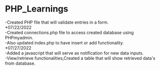 # PHP_Learnings
-Created PHP file that will validate entries in a form.  
*07/22/2022  
-Created connections.php file to access created database using PHPmyadmin.  
-Also updated index.php to have insert or add functionality.  
*07/27/2022  
-Added a javascript that will serve as notification for new data inputs.  
-View/retrieve functionalities,Created a table that will show retrieved data's from database. 
